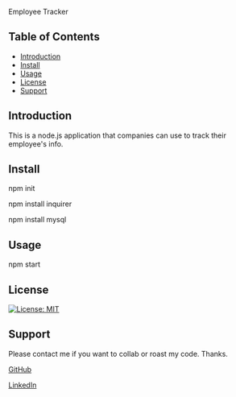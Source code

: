 Employee Tracker

## Table of Contents
- [Introduction](#introduction)
- [Install](#install)
- [Usage](#usage)
- [License](#license)
- [Support](#support)

## Introduction
This is a node.js application that companies can use to track their employee's info.

## Install

npm init

npm install inquirer

npm install mysql


## Usage

npm start


## License
[![License: MIT](https://img.shields.io/badge/License-MIT-blue.svg)](https://opensource.org/licenses/MIT)

## Support
Please contact me if you want to collab or roast my code. Thanks.

[GitHub](https://github.com/nivaniuc)

[LinkedIn](https://www.linkedin.com/in/nicholas-ivaniuc-7074321a1/)